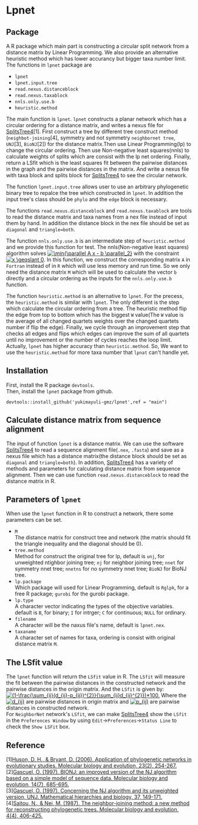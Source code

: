 # Lpnet

## Package

A R package which main part is constructing a circular split network from a distance matrix by Linear Programming. We also provide an alternative heuristic method which has lower accurancy but bigger taxa number limit. The functions in `lpnet` package are<br>
* `lpnet`<br>
* `lpnet.input.tree`<br>
* `read.nexus.distanceblock`<br>
* `read.nexus.taxablock`<br>
* `nnls.only.use.b`<br>
* `heuristic.method`<br>

The main function is `lpnet`. `lpnet` constructs a planar network which has a circular ordering for a distance matrix, and writes a nexus file for [SplitsTree4](https://uni-tuebingen.de/fakultaeten/mathematisch-naturwissenschaftliche-fakultaet/fachbereiche/informatik/lehrstuehle/algorithms-in-bioinformatics/software/splitstree/)[1]. First construct a tree by different tree construct method (`neighbot-joining`[4], symmetry and not symmetry `neighbornet tree`, `UNJ`[3], `BioNJ`[2]) for the distance matrix.Then use Linear Programming(lp) to change the circular ordering. Then use Non-negative least squares(nnls) to calculate weights of splits which are consist with the lp net ordering. Finally, return a LSfit which is the least squares fit between the pairwise distances in the graph and the pairwise distances in the matrix. And write a nexus file with taxa block and splits block for [SplitsTree4](https://uni-tuebingen.de/fakultaeten/mathematisch-naturwissenschaftliche-fakultaet/fachbereiche/informatik/lehrstuehle/algorithms-in-bioinformatics/software/splitstree/) to see the circular network.

The function `lpnet.input.tree` allows user to use an arbitrary phylogenetic binary tree to repalce the tree which constructed in `lpnet`. In addition the input tree's class should be `phylo` and the `edge` block is necessary.

The functions `read.nexus.distanceblock` and `read.nexus.taxablock` are tools to read the distance matrix and taxa names from a nex file instead of input them by hand. In addition the distance block in the nex file should be set as `diagonal` and `triangle=both`.

The function `nnls.only.use.b` is an intermediate step of `heuristic.method` and we provide this function for test. The nnls(Non-negative least squares) algorithm solves <a href="https://www.codecogs.com/eqnedit.php?latex=\min{\parallel A x - b \parallel_2}" target="_blank"><img src="https://latex.codecogs.com/gif.latex?\min{\parallel A x - b \parallel_2}" title="\min{\parallel A x - b \parallel_2}" /></a> with the constraint <a href="https://www.codecogs.com/eqnedit.php?latex=x \geqslant 0" target="_blank"><img src="https://latex.codecogs.com/gif.latex?x \geqslant 0" title="x \geqslant 0" /></a>. In this function, we construct the corresponding matrix `A` in `Fortran` instead of in `R` which will use less memory and run time. So we only need the distance matrix `M` which will be used to calculate the vector `b` directly and a circular ordering as the inputs for the `nnls.only.use.b` function.

The function `heuristic.method` is an alternative to `lpnet`. For the precess, the `heuristic.method` is similar with `lpnet`. The only different is the step which calculate the circular ordering from a tree. The heuristic method flip the edge from top to bottom which has the biggest `W` value(The `W` value is the average of all changed quartets weights over the changed quartets number if flip the edge). Finally, we cycle through an improvement step that checks all edges and flips which edges can improve the sum of all quartets until no improvement or the number of cycles reaches the loop limit. Actually, `lpnet` has higher accuracy than `heuristic.method`. So, We want to use the `heuristic.method` for more taxa number that `lpnat` can't handle yet.

## Installation

First, install the R package `devtools`.<br>
Then, install the `lpnet` package from github.<br>

    devtools::install_github('yukimayuli-gmz/lpnet',ref = "main")

## Calculate distance matrix from sequence alignment

The input of function `lpnet` is a distance matrix. We can use the software [SplitsTree4](https://uni-tuebingen.de/fakultaeten/mathematisch-naturwissenschaftliche-fakultaet/fachbereiche/informatik/lehrstuehle/algorithms-in-bioinformatics/software/splitstree/) to read a sequence alignment file(`.nex`, `.fasta`) and save as a nexus file which has a distance matrix(the distance block should be set as `diagonal` and `triangle=both`). In addition, [SplitsTree4](https://uni-tuebingen.de/fakultaeten/mathematisch-naturwissenschaftliche-fakultaet/fachbereiche/informatik/lehrstuehle/algorithms-in-bioinformatics/software/splitstree/) has a variety of methods and parameters for calculating distance matrix from sequence alignment. Then we can use function `read.nexus.distanceblock` to read the distance matrix in R.

## Parameters of `lpnet`

When use the `lpnet` function in R to construct a network, there some parameters can be set.<br>
* `M`<br>
The distance matrix for construct tree and network (the matrix should fit the triangle inequality and the diagonal should be 0).<br>
* `tree.method`<br>
Method for construct the original tree for lp, default is `unj`, for unweighted ntighbor joining tree; `nj` for neighbor joining tree; `nnet` for symmetry nnet tree; `nnetns` for no symmetry nnet tree; `BioNJ` for BioNJ tree.<br>
* `lp.package`<br>
Which package will used for Linear Programming, default is `Rglpk`, for a free R package; `gurobi` for the gurobi package.<br>
* `lp.type`<br>
A character vector indicating the types of the objective variables. default is `B`, for binary; `I` for intrger; `C` for continuous; `NULL` for ordinary.<br>
* `filename`<br>
A character will be the naxus file's name, default is `lpnet.nex`.<br>
* `taxaname`<br>
A character set of names for taxa, ordering is consist with original distance matrix `M`.<br>

## The LSfit value

The `lpnet` function will return the `LSfit` value in R. The `LSfit` will measure the fit between the pairwise distances in the constructed network and the pairwise distances in the origin matrix. And the `LSfit` is given by:<br>
<a href="https://www.codecogs.com/eqnedit.php?latex=(1-\frac{\sum_{ij}(d_{ij}-p_{ij})^{2}}{\sum_{ij}d_{ij}^{2}})*100." target="_blank"><img src="https://latex.codecogs.com/gif.latex?(1-\frac{\sum_{ij}(d_{ij}-p_{ij})^{2}}{\sum_{ij}d_{ij}^{2}})*100." title="(1-\frac{\sum_{ij}(d_{ij}-p_{ij})^{2}}{\sum_{ij}d_{ij}^{2}})*100." /></a>
Where the <a href="https://www.codecogs.com/eqnedit.php?latex=d_{ij}" target="_blank"><img src="https://latex.codecogs.com/gif.latex?d_{ij}" title="d_{ij}" /></a> are pairwise distances in origin matrix and <a href="https://www.codecogs.com/eqnedit.php?latex=p_{ij}" target="_blank"><img src="https://latex.codecogs.com/gif.latex?p_{ij}" title="p_{ij}" /></a> are pairwise distances in constructed network.<br>
For `NeighborNet` network's `LSfit`, we can make [SplitsTree4](https://uni-tuebingen.de/fakultaeten/mathematisch-naturwissenschaftliche-fakultaet/fachbereiche/informatik/lehrstuehle/algorithms-in-bioinformatics/software/splitstree/) show the `LSfit` in the `Preferences Window` by using `Edit`→`Preferences`→`Status Line` to check the `Show LSFit` box.

## Reference

[1][Huson, D. H., & Bryant, D. (2006). Application of phylogenetic networks in evolutionary studies. Molecular biology and evolution, 23(2), 254-267.](https://academic.oup.com/mbe/article/23/2/254/1118872)<br>
[2][Gascuel, O. (1997). BIONJ: an improved version of the NJ algorithm based on a simple model of sequence data. Molecular biology and evolution, 14(7), 685-695.](https://academic.oup.com/mbe/article-abstract/14/7/685/1119804)<br>
[3][Gascuel, O. (1997). Concerning the NJ algorithm and its unweighted version, UNJ. Mathematical hierarchies and biology, 37, 149-171.](https://books.google.com/books?hl=zh-CN&lr=&id=stL67JmcWSkC&oi=fnd&pg=PA149&dq=Concerning+the+NJ+algorithm+and+its+unweighted+version,+UNJ&ots=WVM_Ligot1&sig=QaVyXPWnIs6R2090OTsmO41duBQ)<br>
[4][Saitou, N., & Nei, M. (1987). The neighbor-joining method: a new method for reconstructing phylogenetic trees. Molecular biology and evolution, 4(4), 406-425.](https://academic.oup.com/mbe/article-abstract/4/4/406/1029664)
